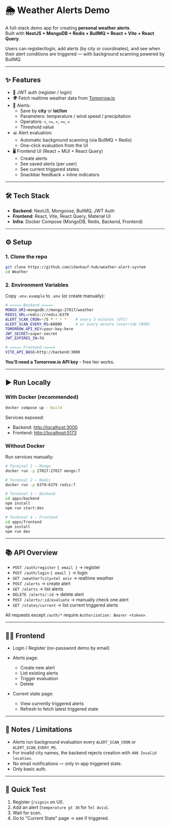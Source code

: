 # 🌦️ Weather Alerts Demo

A full-stack demo app for creating **personal weather alerts**.  
Built with **NestJS + MongoDB + Redis + BullMQ + React + Vite + React Query**.  

Users can register/login, add alerts (by city or coordinates), and see when their alert conditions are triggered — with background scanning powered by BullMQ.

---

## ✨ Features

- 🔑 JWT auth (register / login)
- 🌍 Fetch realtime weather data from [Tomorrow.io](https://www.tomorrow.io/)
- 📡 Alerts:
  - Save by **city** or **lat/lon**
  - Parameters: temperature / wind speed / precipitation
  - Operators: `>`, `>=`, `<`, `<=`, `=`
  - Threshold value
- 📊 Alert evaluation:
  - Automatic background scanning (via BullMQ + Redis)
  - One-click evaluation from the UI
- 🖥️ Frontend UI (React + MUI + React Query)
  - Create alerts
  - See saved alerts (per user)
  - See current triggered states
  - Snackbar feedback + inline indicators

---

## 🛠️ Tech Stack

- **Backend**: NestJS, Mongoose, BullMQ, JWT Auth
- **Frontend**: React, Vite, React Query, Material UI
- **Infra**: Docker Compose (MongoDB, Redis, Backend, Frontend)

---

## ⚙️ Setup

### 1. Clone the repo

```bash
git clone https://github.com/idankauf-hub/weather-alert-system
cd Weather
````

### 2. Environment Variables

Copy `.env.example` to `.env` (or create manually):

```bash
# ===== Backend =====
MONGO_URI=mongodb://mongo:27017/weather
REDIS_URL=redis://redis:6379
ALERT_SCAN_CRON=*/5 * * * *    # every 5 minutes (UTC)
ALERT_SCAN_EVERY_MS=60000      # or every minute (override CRON)
TOMORROW_API_KEY=your-key-here
JWT_SECRET=super-secret
JWT_EXPIRES_IN=7d

# ===== Frontend =====
VITE_API_BASE=http://backend:3000
```

**You’ll need a Tomorrow\.io API key** - free tier works.

---

## ▶️ Run Locally

### With Docker (recommended)

```bash
docker compose up --build
```

Services exposed:

* Backend: [http://localhost:3000](http://localhost:3000)
* Frontend: [http://localhost:5173](http://localhost:5173)

### Without Docker

Run services manually:

```bash
# Terminal 1 — Mongo
docker run -p 27017:27017 mongo:7

# Terminal 2 — Redis
docker run -p 6379:6379 redis:7

# Terminal 3 — Backend
cd apps/backend
npm install
npm run start:dev

# Terminal 4 — Frontend
cd apps/frontend
npm install
npm run dev
```

---

## 📚 API Overview

* `POST /auth/register` `{ email }` → register
* `POST /auth/login` `{ email }` → login
* `GET /weather?city=tel aviv` → realtime weather
* `POST /alerts` → create alert
* `GET /alerts` → list alerts
* `DELETE /alerts/:id` → delete alert
* `POST /alerts/:id/evaluate` → manually check one alert
* `GET /states/current` → list current triggered alerts

All requests except `/auth/*` require `Authorization: Bearer <token>`.

---

## 👩‍💻 Frontend

* Login / Register (no-password demo by email)
* Alerts page:

  * Create new alert
  * List existing alerts
  * Trigger evaluation
  * Delete
* Current state page:
  * View currently triggered alerts
  * Refresh to fetch latest triggered state

---

## 🚧 Notes / Limitations

* Alerts run background evaluation every `ALERT_SCAN_CRON` or `ALERT_SCAN_EVERY_MS`.
* For invalid city names, the backend rejects creation with `400 Invalid location`.
* No email notifications — only in-app triggered state.
* Only basic auth.

---

## 🧪 Quick Test

1. Register (`/signin` on UI).
2. Add an alert (`temperature gt 30` for `Tel Aviv`).
3. Wait for scan.
4. Go to "Current State" page → see if triggered.
